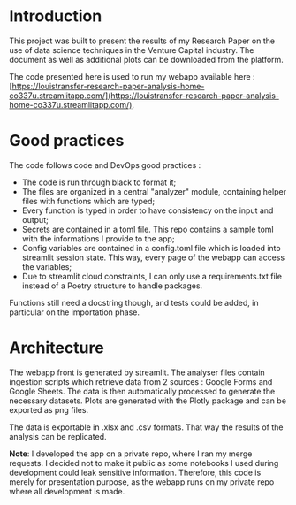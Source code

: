 # Introduction

This project was built to present the results of my Research Paper on the use of data science techniques in the Venture Capital industry. The document as well as additional plots can be downloaded from the platform.

The code presented here is used to run my webapp available here : [https://louistransfer-research-paper-analysis-home-co337u.streamlitapp.com/](https://louistransfer-research-paper-analysis-home-co337u.streamlitapp.com/).

# Good practices

The code follows code and DevOps good practices :

- The code is run through black to format it;
- The files are organized in a central "analyzer" module, containing helper files with functions which are typed;
- Every function is typed in order to have consistency on the input and output;
- Secrets are contained in a toml file. This repo contains a sample toml with the informations I provide to the app;
- Config variables are contained in a config.toml file which is loaded into streamlit session state. This way, every page of the webapp can access the variables;
- Due to streamlit cloud constraints, I can only use a requirements.txt file instead of a Poetry structure to handle packages.

Functions still need a docstring though, and tests could be added, in particular on the importation phase.

# Architecture

[](images/webapp_architecture.png)

The webapp front is generated by streamlit. The analyser files contain ingestion scripts which retrieve data from 2 sources : Google Forms and Google Sheets. The data is then automatically processed to generate the necessary datasets. Plots are generated with the Plotly package and can be exported as png files.

The data is exportable in .xlsx and .csv formats. That way the results of the analysis can be replicated.

**Note**: I developed the app on a private repo, where I ran my merge requests. I decided not to make it public as some notebooks I used during development could leak sensitive information. Therefore, this code is merely for presentation purpose, as the webapp runs on my private repo where all development is made.